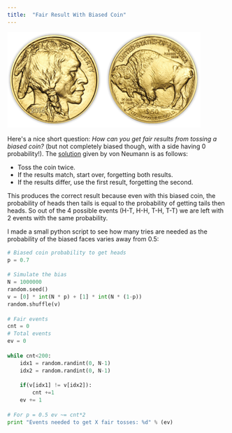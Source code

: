 ```yaml
---
title:  "Fair Result With Biased Coin"
---
```


![Logo](/assets/images/coin.png)

Here's a nice short question: _How can you get fair results from tossing a biased coin?_ (but not completely biased though, with a side having 0 probability!). The [solution](http://en.wikipedia.org/wiki/Fair_coin#Fair_results_from_a_biased_coin) given by von Neumann is as follows:
* Toss the coin twice.
* If the results match, start over, forgetting both results.
* If the results differ, use the first result, forgetting the second.

This produces the correct result because even with this biased coin, the probability of heads then tails is equal to the probability of getting tails then heads. So out of the 4 possible events (H-T, H-H, T-H, T-T) we are left with 2 events with the same probability.

I made a small python script to see how many tries are needed as the probability of the biased faces varies away from 0.5: 
```python
# Biased coin probability to get heads
p = 0.7
 
# Simulate the bias
N = 1000000
random.seed()
v = [0] * int(N * p) + [1] * int(N * (1-p))
random.shuffle(v)
 
# Fair events
cnt = 0
# Total events
ev = 0
  
while cnt<200: 
    idx1 = random.randint(0, N-1)
    idx2 = random.randint(0, N-1)
     
    if(v[idx1] != v[idx2]): 
        cnt +=1
    ev += 1
     
# For p = 0.5 ev ~= cnt*2     
print "Events needed to get X fair tosses: %d" % (ev)
```
